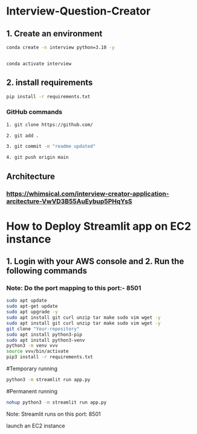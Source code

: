 # Interview-Question-Creator

## 1. Create an environment
```bash
conda create -n interview python=3.10 -y


conda activate interview
```
## 2. install requirements
```bash
pip install -r requirements.txt
```

### GitHub commands

```bash
1. git clone https://github.com/

2. git add .

3. git commit -m "readme updated"

4. git push origin main
```

## Architecture
### https://whimsical.com/interview-creator-application-arcitecture-VwVD3B55AuEybup5PHqYsS


# How to Deploy Streamlit app on EC2 instance

## 1. Login with your AWS console and 2. Run the following commands
### Note: Do the port mapping to this port:- 8501


```bash
sudo apt update
sudo apt-get update
sudo apt upgrade -y
sudo apt install git curl unzip tar make sudo vim wget -y
sudo apt install git curl unzip tar make sudo vim wget -y
git clone "Your-repository"
sudo apt install python3-pip
sudo apt install python3-venv
python3 -m venv vvv
source vvv/bin/activate
pip3 install -r requirements.txt
```

#Temporary running

```bash
python3 -m streamlit run app.py
```

#Permanent running

```bash
nohup python3 -m streamlit run app.py
```

Note: Streamlit runs on this port: 8501

launch an EC2 instance


